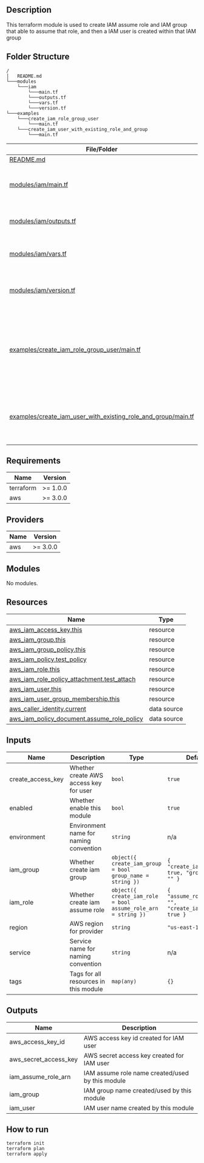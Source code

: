 ## Description

This terraform module is used to create IAM assume role and IAM group that able to assume that role, and then a IAM user is created within that IAM group

## Folder Structure

```
/
│   README.md
└───modules
    └───iam
        └───main.tf
        └───outputs.tf
        └───vars.tf
        └───version.tf
└───examples
    └───create_iam_role_group_user
        └───main.tf
    └───create_iam_user_with_existing_role_and_group
        └───main.tf
```

| File/Folder | Usage |
| ------ | ------ |
| [README.md](./README.md) | This file |
| [modules/iam/main.tf](./modules/iam/main.tf) | Main code for the Terraform module |
| [modules/iam/outputs.tf](./modules/iam/outputs.tf) | Outputs for the Terraform module |
| [modules/iam/vars.tf](./modules/iam/vars.tf) | Inputs for the Terraform module |
| [modules/iam/version.tf](./modules/iam/version.tf) | Version definition for the Terraform module |
| [examples/create_iam_role_group_user/main.tf](./examples/create_iam_role_group_user/main.tf) | Example file that create IAM assume role, group and user with the module |
| [examples/create_iam_user_with_existing_role_and_group/main.tf](./examples/create_iam_role_group_user/main.tf) | Example file that only create IAM user with the module |

## Requirements

| Name | Version |
|------|---------|
| terraform | >= 1.0.0 |
| aws | >= 3.0.0 |

## Providers

| Name | Version |
|------|---------|
| aws | >= 3.0.0 |

## Modules

No modules.

## Resources

| Name | Type |
|------|------|
| [aws_iam_access_key.this](https://registry.terraform.io/providers/hashicorp/aws/latest/docs/resources/iam_access_key) | resource |
| [aws_iam_group.this](https://registry.terraform.io/providers/hashicorp/aws/latest/docs/resources/iam_group) | resource |
| [aws_iam_group_policy.this](https://registry.terraform.io/providers/hashicorp/aws/latest/docs/resources/iam_group_policy) | resource |
| [aws_iam_policy.test_policy](https://registry.terraform.io/providers/hashicorp/aws/latest/docs/resources/iam_policy) | resource |
| [aws_iam_role.this](https://registry.terraform.io/providers/hashicorp/aws/latest/docs/resources/iam_role) | resource |
| [aws_iam_role_policy_attachment.test_attach](https://registry.terraform.io/providers/hashicorp/aws/latest/docs/resources/iam_role_policy_attachment) | resource |
| [aws_iam_user.this](https://registry.terraform.io/providers/hashicorp/aws/latest/docs/resources/iam_user) | resource |
| [aws_iam_user_group_membership.this](https://registry.terraform.io/providers/hashicorp/aws/latest/docs/resources/iam_user_group_membership) | resource |
| [aws_caller_identity.current](https://registry.terraform.io/providers/hashicorp/aws/latest/docs/data-sources/caller_identity) | data source |
| [aws_iam_policy_document.assume_role_policy](https://registry.terraform.io/providers/hashicorp/aws/latest/docs/data-sources/iam_policy_document) | data source |

## Inputs

| Name | Description | Type | Default | Required |
|------|-------------|------|---------|:--------:|
| create\_access\_key | Whether create AWS access key for user | `bool` | `true` | no |
| enabled | Whether enable this module | `bool` | `true` | no |
| environment | Environment name for naming convention | `string` | n/a | yes |
| iam\_group | Whether create iam group | ```object({ create_iam_group = bool group_name = string })``` | ```{ "create_iam_group": true, "group_name": "" }``` | no |
| iam\_role | Whether create iam assume role | ```object({ create_iam_role = bool assume_role_arn = string })``` | ```{ "assume_role_arn": "", "create_iam_role": true }``` | no |
| region | AWS region for provider | `string` | `"us-east-1"` | no |
| service | Service name for naming convention | `string` | n/a | yes |
| tags | Tags for all resources in this module | `map(any)` | `{}` | no |

## Outputs

| Name | Description |
|------|-------------|
| aws\_access\_key\_id | AWS access key id created for IAM user |
| aws\_secret\_access\_key | AWS secret access key created for IAM user |
| iam\_assume\_role\_arn | IAM assume role name created/used by this module |
| iam\_group | IAM group name created/used by this module |
| iam\_user | IAM user name created by this module |

## How to run

```
terraform init
terraform plan
terraform apply
```
